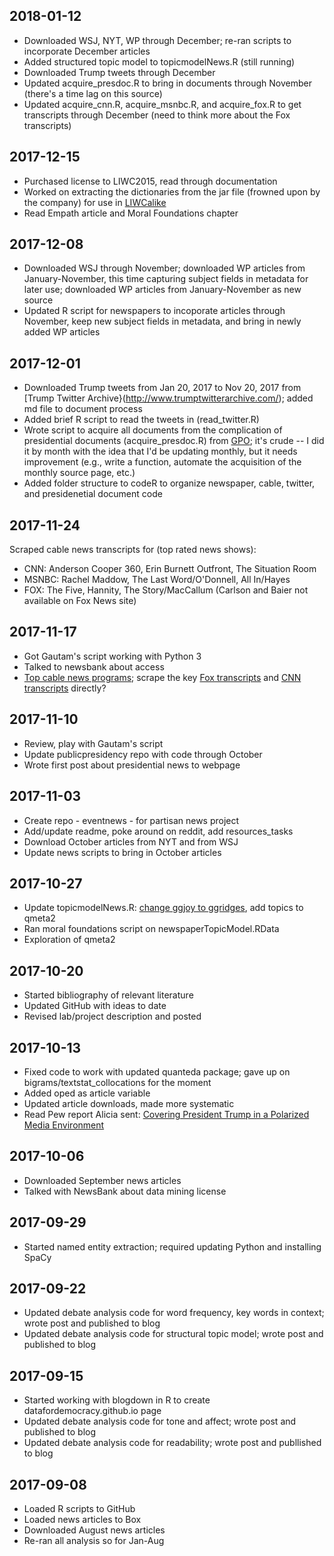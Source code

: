 ## 2018-01-12

* Downloaded WSJ, NYT, WP through December; re-ran scripts to incorporate December articles
* Added structured topic model to topicmodelNews.R (still running)
* Downloaded Trump tweets through December
* Updated acquire_presdoc.R to bring in documents through November (there's a time lag on this source)
* Updated acquire_cnn.R, acquire_msnbc.R, and acquire_fox.R to get transcripts through December (need to think more about the Fox transcripts)

## 2017-12-15

* Purchased license to LIWC2015, read through documentation
* Worked on extracting the dictionaries from the jar file (frowned upon by the company) for use in [LIWCalike](https://github.com/kbenoit/LIWCalike) 
* Read Empath article and Moral Foundations chapter

## 2017-12-08

* Downloaded WSJ through November; downloaded WP articles from January-November, this time capturing subject fields in metadata for later use; downloaded WP articles from January-November as new source
* Updated R script for newspapers to incoporate articles through November, keep new subject fields in metadata, and bring in newly added WP articles

## 2017-12-01

* Downloaded Trump tweets from Jan 20, 2017 to Nov 20, 2017 from [Trump Twitter Archive}(http://www.trumptwitterarchive.com/); added md file to document process
* Added brief R script to read the tweets in (read_twitter.R)
* Wrote script to acquire all documents from the complication of presidential documents (acquire_presdoc.R) from [GPO](https://www.gpo.gov/fdsys/browse/collection.action?collectionCode=CPD); it's crude -- I did it by month with the idea that I'd be updating monthly, but it needs improvement (e.g., write a function, automate the acquisition of the monthly source page, etc.)
* Added folder structure to codeR to organize newspaper, cable, twitter, and presidenetial document code

## 2017-11-24
Scraped cable news transcripts for (top rated news shows):
* CNN: Anderson Cooper 360, Erin Burnett Outfront, The Situation Room
* MSNBC: Rachel Maddow, The Last Word/O'Donnell, All In/Hayes
* FOX: The Five, Hannity, The Story/MacCallum (Carlson and Baier not available on Fox News site)

## 2017-11-17

* Got Gautam's script working with Python 3
* Talked to newsbank about access
* [Top cable news programs](http://www.adweek.com/tvnewser/the-top-cable-news-programs-of-may-2017/330624); scrape the key [Fox transcripts](http://www.foxnews.com/on-air/the-five/transcripts) and [CNN transcripts](http://www.cnn.com/TRANSCRIPTS/) directly?

## 2017-11-10

* Review, play with Gautam's script
* Update publicpresidency repo with code through October
* Wrote first post about presidential news to webpage

## 2017-11-03

* Create repo - eventnews - for partisan news project
* Add/update readme, poke around on reddit, add resources_tasks 
* Download October articles from NYT and from WSJ
* Update news scripts to bring in October articles

## 2017-10-27

* Update topicmodelNews.R: [change ggjoy to ggridges](http://serialmentor.com/blog/2017/9/15/goodbye-joyplots), add topics to qmeta2
* Ran moral foundations script on newspaperTopicModel.RData
* Exploration of qmeta2

## 2017-10-20

* Started bibliography of relevant literature
* Updated GitHub with ideas to date
* Revised lab/project description and posted

## 2017-10-13

* Fixed code to work with updated quanteda package; gave up on bigrams/textstat_collocations for the moment
* Added oped as article variable
* Updated article downloads, made more systematic
* Read Pew report Alicia sent: [Covering President Trump in a Polarized Media Environment](http://www.journalism.org/2017/10/02/covering-president-trump-in-a-polarized-media-environment/)

## 2017-10-06

* Downloaded September news articles
* Talked with NewsBank about data mining license

## 2017-09-29

* Started named entity extraction; required updating Python and installing SpaCy

## 2017-09-22

* Updated debate analysis code for word frequency, key words in context; wrote post and published to blog
* Updated debate analysis code for structural topic model; wrote post and published to blog

## 2017-09-15

* Started working with blogdown in R to create datafordemocracy.github.io page
* Updated debate analysis code for tone and affect; wrote post and published to blog
* Updated debate analysis code for readability; wrote post and publlished to blog

## 2017-09-08

* Loaded R scripts to GitHub
* Loaded news articles to Box
* Downloaded August news articles
* Re-ran all analysis so for Jan-Aug
